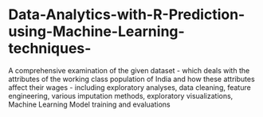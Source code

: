 # Data-Analytics-with-R-Prediction-using-Machine-Learning-techniques-

A comprehensive examination of the given dataset - which deals with the attributes of the working class population of India and how these attributes affect their wages - including exploratory analyses, data cleaning, feature engineering, various imputation methods, exploratory visualizations, Machine Learning Model training and evaluations
